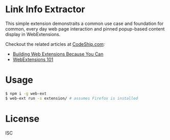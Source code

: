 # Link Info Extractor

This simple extension demonstraits a common use case and foundation for
common, every day web page interaction and pinned popup-based content
display in WebExtensions.

Checkout the related articles at [CodeShip.com](http://codeship.com/):
* [Building Web Extensions Because You Can](https://blog.codeship.com/building-web-extensions-because-you-can/)
* [WebExtensions 101](https://blog.codeship.com/webextensions-101/)

# Usage

```sh
$ npm i -g web-ext
$ web-ext run -s extension/ # assumes Firefox is installed
```

# License

ISC
